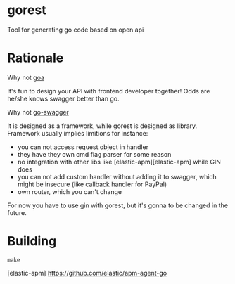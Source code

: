 # gorest
Tool for generating go code based on open api

# Rationale

Why not [goa][goa]

It's fun to design your API with frontend developer together! Odds are he/she knows swagger better than go.

Why not [go-swagger][go-swagger]

It is designed as a framework, while gorest is designed as library. Framework usually implies limitions for instance:
  - you can not access request object in handler
  - they have they own cmd flag parser for some reason
  - no integration with other libs like [elastic-apm][elastic-apm] while GIN does
  - you can not add custom handler without adding it to swagger, which might be insecure (like callback handler for PayPal)
  - own router, which you can't change
  
For now you have to use gin with gorest, but it's gonna to be changed in the future.

# Building

```
make
```

[goa]: https://github.com/goadesign/goa
[go-swagger]: https://github.com/go-swagger/go-swagger
[elastic-apm] https://github.com/elastic/apm-agent-go

